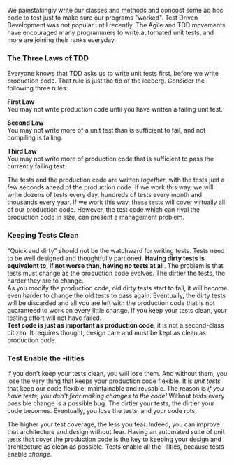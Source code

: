 We painstakingly write our classes and methods and concoct some ad hoc code to test just to make sure our programs "worked". 
Test Driven Development was not popular until recently. The Agile and TDD movements have encouraged many programmers to write automated unit tests, and more are joining their ranks everyday. 

### The Three Laws of TDD
Everyone knows that TDD asks us to write unit tests first, before we write production code. That rule is just the tip of the iceberg. Consider the following three rules:

**First Law**     
You may not write production code until you have written a failing unit test.

**Second Law**      
You may not write more of a unit test than is sufficient to fail, and not compiling is failing.

**Third Law**      
You may not write more of production code that is sufficient to pass the currently failing test.


The tests and the production code are written *together*, with the tests just a few seconds ahead of the production code. If we work this way, we will write dozens of tests every day, hundreds of tests every month and thousands every year. If we work this way, these tests will cover virtually all of our production code. However, the test code which can rival the production code in size, can present a management problem.

### Keeping Tests Clean
"Quick and dirty" should not be the watchward for writing tests. Tests need to be well designed and thoughtfully partioned. **Having dirty tests is equivalent to, if not worse than, having no tests at all**. The problem is that tests must change as the production code evolves. The dirtier the tests, the harder they are to change.     
As you modify the production code, old dirty tests start to fail, it will become even harder to change the old tests to pass again. Eventually, the dirty tests will be discarded and all you are left with the production code that is not guaranteed to work on every little change. If you keep your tests clean, your testing effort will not have failed.     
**Test code is just as important as production code**, it is not a second-class citizen. It requires thought, design care and must be kept as clean as production code.

### Test Enable the -ilities
If you don't keep your tests clean, you will lose them. And without them, you lose the very thing that keeps your production code flexible. It is *unit tests* that keep our code flexible, maintainable and reusable. The reason is *if you have tests, you don't fear making changes to the code!* Without tests every possible change is a possible bug. The dirtier your tests, the dirtier your code becomes. Eventually, you lose the tests, and your code rots.     

The higher your test coverage, the less you fear. Indeed, you can improve that architecture and design without fear. Having an automated suite of unit tests that cover the production code is the key to keeping your design and architecture as clean as possible. Tests enable all the -ilities, because tests enable *change*. 

